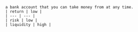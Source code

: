 
        a bank account that you can take money from at any time.
        | return | low |
        | --- | --- |
        | risk | low |
        | liquidity | high |